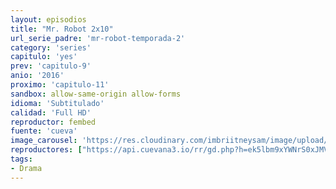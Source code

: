 ```yaml
---
layout: episodios
title: "Mr. Robot 2x10"
url_serie_padre: 'mr-robot-temporada-2'
category: 'series'
capitulo: 'yes'
prev: 'capitulo-9'
anio: '2016'
proximo: 'capitulo-11'
sandbox: allow-same-origin allow-forms
idioma: 'Subtitulado'
calidad: 'Full HD'
reproductor: fembed
fuente: 'cueva'
image_carousel: 'https://res.cloudinary.com/imbriitneysam/image/upload/v1546988732/robot2-poster-min.jpg'
reproductores: ["https://api.cuevana3.io/rr/gd.php?h=ek5lbm9xYWNrS0xJMVp5b21KREk0dFBLbjVkaHhkRGdrOG1jbnBpUnhhS1Z5V1NwcU5PWTQ2elpiS1dsMEplNXZMYVhhSnkzazdxMXJYbWZwTFBVcVpxU3FadVkyUT09"]
tags:
- Drama
---
```











